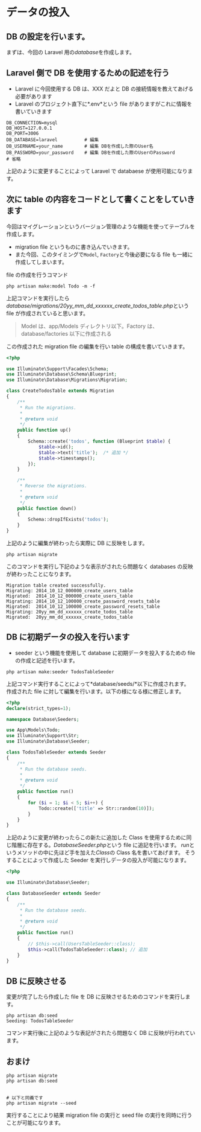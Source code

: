 # データの投入

## DB の設定を行います。

まずは、今回の Laravel 用の*database*を作成します。

## Laravel 側で DB を使用するための記述を行う

- Laravel に今回使用する DB は、XXX だよと DB の接続情報を教えてあげる必要があります
- Laravel のプロジェクト直下に*.env*という file がありますがこれに情報を書いていきます

```shell
DB_CONNECTION=mysql
DB_HOST=127.0.0.1
DB_PORT=3006
DB_DATABASE=laravel          # 編集
DB_USERNAME=your_name        # 編集 DBを作成した際のUser名
DB_PASSWORD=your_password    # 編集 DBを作成した際のUserのPassword
# 省略
```

上記のように変更することによって Laravel で databaese が使用可能になります。

## 次に table の内容をコードとして書くことをしていきます

今回はマイグレーションというバージョン管理のような機能を使ってテーブルを作成します。

- migration file というものに書き込んでいきます。
- また今回、このタイミングで`Model`, `Factory`と今後必要になる file も一緒に作成してしまいます。

file の作成を行うコマンド

```shell
php artisan make:model Todo -m -f
```

上記コマンドを実行したら*database/migrations/20yy_mm_dd_xxxxxx_create_todos_table.php*という file が作成されていると思います。

> Model は、app/Models ディレクトリ以下。Factory は、database/factories 以下に作成される

この作成された migration file の編集を行い table の構成を書いていきます。

```php
<?php

use Illuminate\Support\Facades\Schema;
use Illuminate\Database\Schema\Blueprint;
use Illuminate\Database\Migrations\Migration;

class CreateTodosTable extends Migration
{
    /**
     * Run the migrations.
     *
     * @return void
     */
    public function up()
    {
        Schema::create('todos', function (Blueprint $table) {
            $table->id();
            $table->text('title');  /* 追加 */
            $table->timestamps();
        });
    }

    /**
     * Reverse the migrations.
     *
     * @return void
     */
    public function down()
    {
        Schema::dropIfExists('todos');
    }
}
```

上記のように編集が終わったら実際に DB に反映をします。

```shell
php artisan migrate
```

このコマンドを実行し下記のような表示がされたら問題なく databases の反映が終わったことになります。

```shell
Migration table created successfully.
Migrating: 2014_10_12_000000_create_users_table
Migrated:  2014_10_12_000000_create_users_table
Migrating: 2014_10_12_100000_create_password_resets_table
Migrated:  2014_10_12_100000_create_password_resets_table
Migrating: 20yy_mm_dd_xxxxxx_create_todos_table
Migrated:  20yy_mm_dd_xxxxxx_create_todos_table
```

## DB に初期データの投入を行います

- seeder という機能を使用して database に初期データを投入するための file の作成と記述を行います。

```shell
php artisan make:seeder TodosTableSeeder
```

上記コマンド実行することによって*database/seeds/*以下に作成されます。
作成された file に対して編集を行います。以下の様になる様に修正します。

```php
<?php
declare(strict_types=1);

namespace Database\Seeders;

use App\Models\Todo;
use Illuminate\Support\Str;
use Illuminate\Database\Seeder;

class TodosTableSeeder extends Seeder
{
    /**
     * Run the database seeds.
     *
     * @return void
     */
    public function run()
    {
        for ($i = 1; $i < 5; $i++) {
            Todo::create(['title' => Str::random(10)]);
        }
    }
}

```

上記のように変更が終わったらこの新たに追加した Class を使用するために同じ階層に存在する。*DatabaseSeeder.php*という file に追記を行います。
*run*というメソッドの中に先ほど手を加えた*Class*の Class 名を書いてあげます。
そうすることによって作成した Seeder を実行しデータの投入が可能になります。

```php
<?php

use Illuminate\Database\Seeder;

class DatabaseSeeder extends Seeder
{
    /**
     * Run the database seeds.
     *
     * @return void
     */
    public function run()
    {
        // $this->call(UsersTableSeeder::class);
        $this->call(TodosTableSeeder::class); // 追加
    }
}
```

## DB に反映させる

変更が完了したら作成した file を DB に反映させるためのコマンドを実行します。

```shell
php artisan db:seed
Seeding: TodosTableSeeder
```

コマンド実行後に上記のような表記がされたら問題なく DB に反映が行われています。

## おまけ

```shell
php artisan migrate
php artisan db:seed


# 以下と同義です
php artisan migrate --seed
```

実行することにより結果 migration file の実行と seed file の実行を同時に行うことが可能になります。
